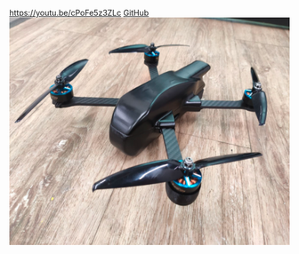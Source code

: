 https://youtu.be/cPoFe5z3ZLc
[GitHub](http://github.com)
![GitHub Logo](https://github.com/andreicop/Personal-Projects/blob/main/drone.png)
